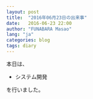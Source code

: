 ```yaml
---
layout: post
title:  "2016年06月23日の出来事"
date:   2016-06-23 22:00
author: "FUNABARA Masao"
lang: "ja"
categories: blog
tags: diary
---
```


本日は、

* システム開発

を行いました。
